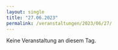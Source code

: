 ```yaml
---
layout: single
title: "27.06.2023"
permalink: /veranstaltungen/2023/06/27/
---
```


Keine Veranstaltung an diesem Tag.
